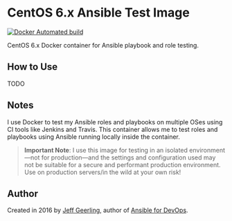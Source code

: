 # CentOS 6.x Ansible Test Image

[![Docker Automated build](https://img.shields.io/docker/automated/geerlingguy/docker-centos6-ansible.svg?maxAge=2592000)](https://hub.docker.com/r/geerlingguy/docker-centos6-ansible/)

CentOS 6.x Docker container for Ansible playbook and role testing.

## How to Use

TODO

## Notes

I use Docker to test my Ansible roles and playbooks on multiple OSes using CI tools like Jenkins and Travis. This container allows me to test roles and playbooks using Ansible running locally inside the container.

> **Important Note**: I use this image for testing in an isolated environment—not for production—and the settings and configuration used may not be suitable for a secure and performant production environment. Use on production servers/in the wild at your own risk!

## Author

Created in 2016 by [Jeff Geerling](http://jeffgeerling.com/), author of [Ansible for DevOps](https://www.ansiblefordevops.com/).
